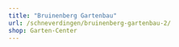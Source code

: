 ```yaml
---
title: "Bruinenberg Gartenbau"
url: /schneverdingen/bruinenberg-gartenbau-2/
shop: Garten-Center
---
```

